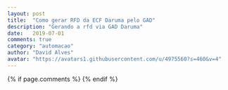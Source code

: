 ```yaml
---
layout: post
title:  "Como gerar RFD da ECF Daruma pelo GAD"
description: "Gerando a rfd via GAD Daruma"
date:   2019-07-01
comments: true
category: "automacao"
author: "David Alves"
avatar: "https://avatars1.githubusercontent.com/u/4975560?s=460&v=4"
---
```






{% if page.comments %} {% endif %}
